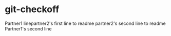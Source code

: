 # git-checkoff
Partner1 linepartner2's first line to readme
partner2's second line to readme
Partner1's second line
